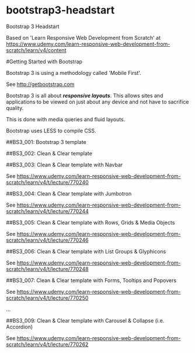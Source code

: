 # bootstrap3-headstart
Bootstrap 3 Headstart

Based on 'Learn Responsive Web Development from Scratch' at https://www.udemy.com/learn-responsive-web-development-from-scratch/learn/v4/content

#Getting Started with Bootstrap

Bootstrap 3 is using a methodology called 'Mobile First'.

See http://getbootstrap.com

Bootstrap 3 is all about ***responsive layouts***. This allows sites and applications to be viewed on just about any device and not have to sacrifice quality.

This is done with media queries and fluid layouts.

Bootstrap uses LESS to compile CSS.

##BS3_001: Bootstrap 3 template

##BS3_002: Clean & Clear template

##BS3_003: Clean & Clear template with Navbar

See https://www.udemy.com/learn-responsive-web-development-from-scratch/learn/v4/t/lecture/770240

##BS3_004: Clean & Clear template with Jumbotron

See https://www.udemy.com/learn-responsive-web-development-from-scratch/learn/v4/t/lecture/770244

##BS3_005: Clean & Clear template with Rows, Grids & Media Objects

See https://www.udemy.com/learn-responsive-web-development-from-scratch/learn/v4/t/lecture/770246

##BS3_006: Clean & Clear template with List Groups & Glyphicons

See https://www.udemy.com/learn-responsive-web-development-from-scratch/learn/v4/t/lecture/770248

##BS3_007: Clean & Clear template with Forms, Tooltips and Popovers

See https://www.udemy.com/learn-responsive-web-development-from-scratch/learn/v4/t/lecture/770250

...

##BS3_009: Clean & Clear template with Carousel & Collapse (i.e. Accordion)

See https://www.udemy.com/learn-responsive-web-development-from-scratch/learn/v4/t/lecture/770262












